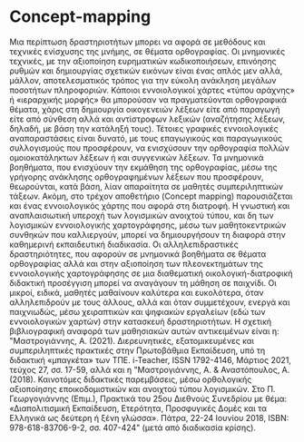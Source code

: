 # Concept-mapping
Μια περίπτωση δραστηριοτήτων μπορει να αφορά σε μεθόδους και τεχνικές ενίσχυσης της μνήμης, σε θέματα ορθογραφίας. Οι μνημονικές τεχνικές, με την αξιοποίηση ευρηματικών κωδικοποιήσεων, επινόησης ρυθμών και δημιουργίας σχετικών εικόνων είναι ένας απλός μεν αλλά, μάλλον, αποτελεσματικός τρόπος για την εύκολη ανάκληση μεγάλων ποσοτήτων πληροφοριών. Κάποιοι εννοιολογικοί χάρτες «τύπου αράχνης» ή «ιεραρχικής μορφής» θα μπορούσαν να πραγματεύονται ορθογραφικά θέματα, χάρις στη δημιουργία οικογενειών λέξεων είτε από παραγωγή είτε από σύνθεση αλλά και αντίστροφων λεξικών (αναζήτησης λέξεων, δηλαδή, με βάση την κατάληξή τους). Τέτοιες γραφικές εννοιολογικές αναπαραστάσεις είναι δυνατό, με τους επαγωγικούς και παραγωγικούς συλλογισμούς που προσφέρουν, να ενισχύσουν την ορθογραφία πολλών ομοιοκατάληκτων λέξεων ή και συγγενικών λέξεων. Τα μνημονικά βοηθήματα, που ενισχύουν την εκμάθηση της ορθογραφίας, μέσω της γρήγορης ανάκλησης ορθογραφημένων λέξεων που προσφέρουν, θεωρούνται, κατά βάση, λίαν απαραίτητα σε μαθητές συμπεριληπτικών τάξεων. Ακόμη, στο τρέχον αποθετήριο (Concept mapping) παρουσιάζεται και ένας εννοιολογικός χάρτης που αφορά στη διατροφή. Η γνωστική και αναπλαισιωτική υπεροχή των λογισμικών ανοιχτού τύπου, και δη των λογισμικών εννοιολογικής χαρτογράφησης, μέσω των μαθητοκεντρικών συνθηκών που καλλιεργούν, μπορεί να δημιουργήσουν τη διαφορά στην καθημερινή εκπαιδευτική διαδικασία. Οι αλληλεπιδραστικές δραστηριότητες, που αφορούν σε μνημονικά βοηθήματα σε θέματα ορθογραφίας αλλά και στην αξιοποίηση των πλεονεκτημάτων της εννοιολογικής χαρτογράφησης σε μια διαθεματική οικολογική-διατροφική διδακτική προσέγγιση μπορεί να αναγάγουν τη μάθηση σε παιχνίδι. Οι μικροί, ειδικά, μαθητές μαθαίνουν καλύτερα και ευκολότερα, όταν αλληλεπιδρούν με τους άλλους, αλλά και όταν συμμετέχουν, ενεργά και παιχνιωδώς, μέσω χειραπτικών και ψηφιακών εργαλείων (εδώ των εννοιολογικών χαρτών) στην κατασκευή δραστηριοτήτων.  Η σχετική βιβλιογραφική αναφορά των μαθησιακών αυτών αντικειμένων είναι η: "Μαστρογιάννης, Α. (2021). Διερευνητικές, εξατομικευμένες και συμπεριληπτικές πρακτικές στην Πρωτοβάθμια Εκπαίδευση, υπό τη διδακτική «μπαγκέτα» των ΤΠΕ. i-Teacher, ISSN 1792-4146, Μάρτιος 2021, τεύχος 27, σσ. 17-59, αλλά και η "Μαστρογιάννης, Α. & Αναστόπουλος, Α. (2018). Καινοτόμες διδακτικές παρεμβάσεις, μέσω ορθολογικής αξιοποίησης εποικοδομιστικών και ανοιχτού τύπου λογισμικών. Στο Π. Γεωργογιάννης (Επιμ.), Πρακτικά του 25ου Διεθνούς Συνεδρίου με θέμα: «Διαπολιτισμική Εκπαίδευση, Ετερότητα, Προσφυγικές Δομές και τα Ελληνικά ως δεύτερη ή ξένη γλώσσα». Πάτρα, 22-24 Ιουνίου 2018, ISBN: 978-618-83706-9-2, σσ. 407-424" (μετά από διαδικασία κρίσης).
